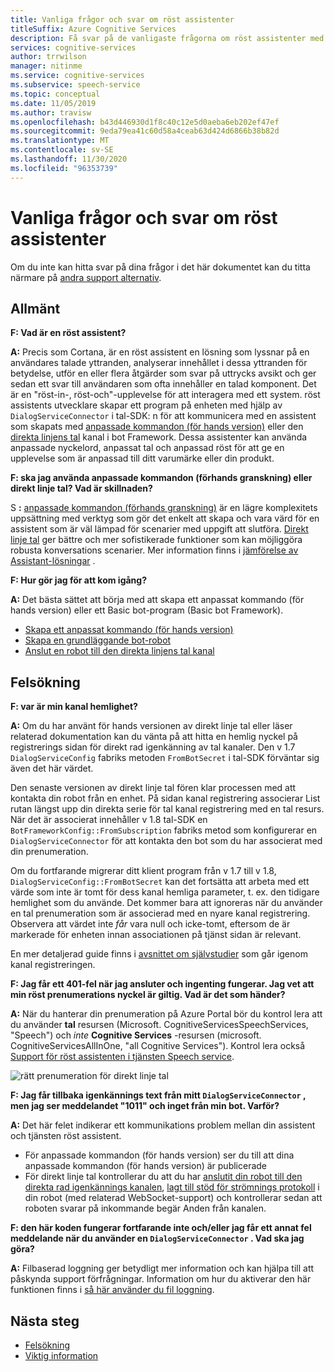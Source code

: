 ```yaml
---
title: Vanliga frågor och svar om röst assistenter
titleSuffix: Azure Cognitive Services
description: Få svar på de vanligaste frågorna om röst assistenter med anpassade kommandon (förhands granskning) eller direkt linje tal kanalen.
services: cognitive-services
author: trrwilson
manager: nitinme
ms.service: cognitive-services
ms.subservice: speech-service
ms.topic: conceptual
ms.date: 11/05/2019
ms.author: travisw
ms.openlocfilehash: b43d446930d1f8c40c12e5d0aeba6eb202ef47ef
ms.sourcegitcommit: 9eda79ea41c60d58a4ceab63d424d6866b38b82d
ms.translationtype: MT
ms.contentlocale: sv-SE
ms.lasthandoff: 11/30/2020
ms.locfileid: "96353739"
---
```

# <a name="voice-assistants-frequently-asked-questions"></a>Vanliga frågor och svar om röst assistenter

Om du inte kan hitta svar på dina frågor i det här dokumentet kan du titta närmare på [andra support alternativ](../cognitive-services-support-options.md?context=%2fazure%2fcognitive-services%2fspeech-service%2fcontext%2fcontext%253fcontext%253d%2fazure%2fcognitive-services%2fspeech-service%2fcontext%2fcontext).

## <a name="general"></a>Allmänt

**F: Vad är en röst assistent?**

**A:** Precis som Cortana, är en röst assistent en lösning som lyssnar på en användares talade yttranden, analyserar innehållet i dessa yttranden för betydelse, utför en eller flera åtgärder som svar på uttrycks avsikt och ger sedan ett svar till användaren som ofta innehåller en talad komponent. Det är en "röst-in-, röst-och"-upplevelse för att interagera med ett system. röst assistents utvecklare skapar ett program på enheten med hjälp av `DialogServiceConnector` i tal-SDK: n för att kommunicera med en assistent som skapats med [anpassade kommandon (för hands version)](custom-commands.md) eller den [direkta linjens tal](direct-line-speech.md) kanal i bot Framework. Dessa assistenter kan använda anpassade nyckelord, anpassat tal och anpassad röst för att ge en upplevelse som är anpassad till ditt varumärke eller din produkt.

**F: ska jag använda anpassade kommandon (förhands granskning) eller direkt linje tal? Vad är skillnaden?**

S **:** [anpassade kommandon (förhands granskning)](custom-commands.md) är en lägre komplexitets uppsättning med verktyg som gör det enkelt att skapa och vara värd för en assistent som är väl lämpad för scenarier med uppgift att slutföra. [Direkt linje tal](direct-line-speech.md) ger bättre och mer sofistikerade funktioner som kan möjliggöra robusta konversations scenarier. Mer information finns i [jämförelse av Assistant-lösningar](voice-assistants.md#choosing-an-assistant-solution) .

**F: Hur gör jag för att kom igång?**

**A:** Det bästa sättet att börja med att skapa ett anpassat kommando (för hands version) eller ett Basic bot-program (Basic bot Framework).

- [Skapa ett anpassat kommando (för hands version)](./quickstart-custom-commands-application.md)
- [Skapa en grundläggande bot-robot](/azure/bot-service/bot-builder-tutorial-basic-deploy?view=azure-bot-service-4.0)
- [Anslut en robot till den direkta linjens tal kanal](/azure/bot-service/bot-service-channel-connect-directlinespeech)

## <a name="debugging"></a>Felsökning

**F: var är min kanal hemlighet?**

**A:** Om du har använt för hands versionen av direkt linje tal eller läser relaterad dokumentation kan du vänta på att hitta en hemlig nyckel på registrerings sidan för direkt rad igenkänning av tal kanaler. Den v 1.7 `DialogServiceConfig` fabriks metoden `FromBotSecret` i tal-SDK förväntar sig även det här värdet.

Den senaste versionen av direkt linje tal fören klar processen med att kontakta din robot från en enhet. På sidan kanal registrering associerar List rutan längst upp din direkta serie för tal kanal registrering med en tal resurs. När det är associerat innehåller v 1.8 tal-SDK en `BotFrameworkConfig::FromSubscription` fabriks metod som konfigurerar en `DialogServiceConnector` för att kontakta den bot som du har associerat med din prenumeration.

Om du fortfarande migrerar ditt klient program från v 1.7 till v 1.8, `DialogServiceConfig::FromBotSecret` kan det fortsätta att arbeta med ett värde som inte är tomt för dess kanal hemliga parameter, t. ex. den tidigare hemlighet som du använde. Det kommer bara att ignoreras när du använder en tal prenumeration som är associerad med en nyare kanal registrering. Observera att värdet inte _får_ vara null och icke-tomt, eftersom de är markerade för enheten innan associationen på tjänst sidan är relevant.

En mer detaljerad guide finns i [avsnittet om självstudier](tutorial-voice-enable-your-bot-speech-sdk.md#register-the-direct-line-speech-channel) som går igenom kanal registreringen.

**F: Jag får ett 401-fel när jag ansluter och ingenting fungerar. Jag vet att min röst prenumerations nyckel är giltig. Vad är det som händer?**

**A:** När du hanterar din prenumeration på Azure Portal bör du kontrol lera att du använder **tal** resursen (Microsoft. CognitiveServicesSpeechServices, "Speech") och _inte_ **Cognitive Services** -resursen (microsoft. CognitiveServicesAllInOne, "all Cognitive Services"). Kontrol lera också [Support för röst assistenten i tjänsten Speech service](regions.md#voice-assistants).

![rätt prenumeration för direkt linje tal](media/voice-assistants/faq-supported-subscription.png "exempel på en kompatibel tal prenumeration")

**F: Jag får tillbaka igenkännings text från mitt `DialogServiceConnector` , men jag ser meddelandet "1011" och inget från min bot. Varför?**

**A:** Det här felet indikerar ett kommunikations problem mellan din assistent och tjänsten röst assistent.

- För anpassade kommandon (för hands version) ser du till att dina anpassade kommandon (för hands version) är publicerade
- För direkt linje tal kontrollerar du att du har [anslutit din robot till den direkta rad igenkännings kanalen](/azure/bot-service/bot-service-channel-connect-directlinespeech), [lagt till stöd för strömnings protokoll](/azure/bot-service/directline-speech-bot) i din robot (med relaterad WebSocket-support) och kontrollerar sedan att roboten svarar på inkommande begär Anden från kanalen.

**F: den här koden fungerar fortfarande inte och/eller jag får ett annat fel meddelande när du använder en `DialogServiceConnector` . Vad ska jag göra?**

**A:** Filbaserad loggning ger betydligt mer information och kan hjälpa till att påskynda support förfrågningar. Information om hur du aktiverar den här funktionen finns i [så här använder du fil loggning](how-to-use-logging.md).

## <a name="next-steps"></a>Nästa steg

- [Felsökning](troubleshooting.md)
- [Viktig information](releasenotes.md)